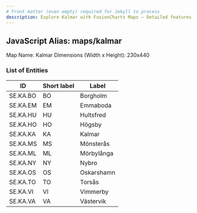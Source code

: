 ```yaml
---
# Front matter (even empty) required for Jekyll to process
description: Explore Kalmar with FusionCharts Maps – Detailed features for seamless integration. Try now & enhance your data visualization today! 
---
```


## JavaScript Alias: maps/kalmar

Map Name: Kalmar
Dimensions (Width x Height): 230x440





### List of Entities

ID | Short label | Label
---|---|---|
SE.KA.BO|BO|Borgholm
SE.KA.EM|EM|Emmaboda
SE.KA.HU|HU|Hultsfred
SE.KA.HO|HO|Högsby
SE.KA.KA|KA|Kalmar
SE.KA.MS|MS|Mönsterås
SE.KA.ML|ML|Mörbylånga
SE.KA.NY|NY|Nybro
SE.KA.OS|OS|Oskarshamn
SE.KA.TO|TO|Torsås
SE.KA.VI|VI|Vimmerby
SE.KA.VA|VA|Västervik

